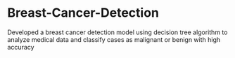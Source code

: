 # Breast-Cancer-Detection
Developed a breast cancer detection model using decision tree algorithm to analyze medical data and classify cases as malignant or benign with high accuracy
